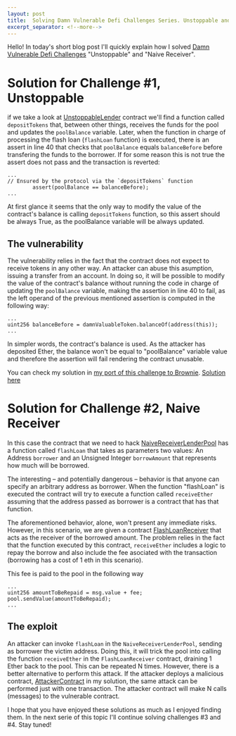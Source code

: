 ```yaml
---
layout: post
title:  Solving Damn Vulnerable Defi Challenges Series. Unstoppable and Naive Receiver
excerpt_separator: <!--more-->
---
```


Hello! In today's short blog post I'll quickly explain how I solved [Damn Vulnerable Defi Challenges](https://www.damnvulnerabledefi.xyz/) "Unstoppable" and "Naive Receiver".

<!--more-->

# Solution for Challenge #1, Unstoppable

if we take a look at [UnstoppableLender](https://github.com/tinchoabbate/damn-vulnerable-defi/blob/v2.0.0/contracts/unstoppable/UnstoppableLender.sol) contract we'll find a function called `depositTokens` that, between other things, receives the funds for the pool and updates the `poolBalance` variable. Later, when the function in charge of processing the flash loan (`flashLoan` function) is executed, there is an assert in line 40 that checks that `poolBalance` equals `balanceBefore` before transfering the funds to the borrower. If for some reason this is not true the assert does not pass and the transaction is reverted:

```
...
// Ensured by the protocol via the `depositTokens` function
        assert(poolBalance == balanceBefore);
...
```

At first glance it seems that the only way to modify the value of the contract's balance is calling `depositTokens` function, so this assert should be always True, as the poolBalance variable will be always updated.

## The vulnerability 
The vulnerability relies in the fact that the contract does not expect to receive tokens in any other way. An attacker can abuse this asumption, issuing a transfer from an account. In doing so, it will be possible to modify the value of the contract's balance without running the code in charge of updating the `poolBalance` variable, making the assertion in line 40 to fail, as the left operand of the previous mentioned assertion is computed in the following way:

```
...
uint256 balanceBefore = damnValuableToken.balanceOf(address(this));
...
```

In simpler words, the contract's balance is used. As the attacker has deposited Ether, the balance won't be equal to "poolBalance" variable value and therefore the assertion will fail
rendering the contract unusable.

You can check my solution in [my port of this challenge to Brownie](https://github.com/nahueldsanchez/dvd_brownie/tree/master/unstoppable). [Solution here](https://github.com/nahueldsanchez/dvd_brownie/blob/master/unstoppable/scripts/exploit.py)


# Solution for Challenge #2, Naive Receiver

In this case the contract that we need to hack [NaiveReceiverLenderPool](https://github.com/tinchoabbate/damn-vulnerable-defi/blob/v2.0.0/contracts/naive-receiver/NaiveReceiverLenderPool.sol) has a function called `flashLoan` that takes as parameters two values: An Address `borrower` and an Unsigned Integer `borrowAmount` that represents how much will be borrowed.

The interesting – and potentially dangerous – behavior is that anyone can specify an arbitrary address as borrower. When the function "flashLoan" is executed the contract will try to execute a function called `receiveEther` assuming that the address passed as borrower is a contract that has that function.

The aforementioned behavior, alone, won't present any immediate risks. However, in this scenario, we are given a contract [FlashLoanReceiver](https://github.com/tinchoabbate/damn-vulnerable-defi/blob/v2.0.0/contracts/naive-receiver/FlashLoanReceiver.sol) that acts as the receiver of the borrowed amount. The problem relies in the fact that the function executed by
this contract, `receiveEther` includes a logic to repay the borrow and also include the fee asociated with the transaction (borrowing has a cost of 1 eth in this scenario).

This fee is paid to the pool in the following way

```
...
uint256 amountToBeRepaid = msg.value + fee;
pool.sendValue(amountToBeRepaid);
...
```

## The exploit

An attacker can invoke `flashLoan` in the `NaiveReceiverLenderPool`, sending as borrower the victim address. Doing this, it will trick the pool into calling the function `receiveEther` in the `FlashLoanReceiver` contract, draining 1 Ether back to the pool. This can be repeated N times. However, there is a better alternative to perform this attack. If the attacker deploys a malicious contract, [AttackerContract](https://github.com/nahueldsanchez/dvd_brownie/blob/master/naive-receiver/contracts/AttackerContract.sol) in my solution, the same attack can be performed just with one transaction. The attacker contract will make N calls (messages) to the vulnerable contract.


I hope that you have enjoyed these solutions as much as I enjoyed finding them. In the next serie of this topic I'll continue solving challenges #3 and #4. Stay tuned!


